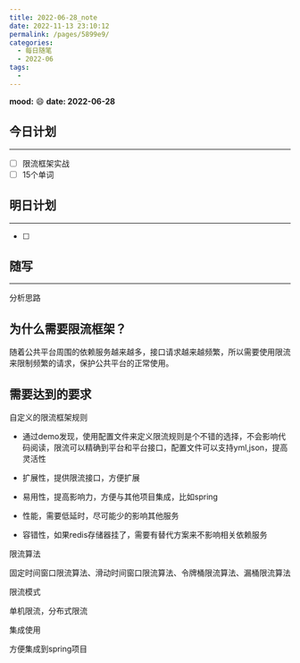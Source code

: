 ```yaml
---
title: 2022-06-28_note
date: 2022-11-13 23:10:12
permalink: /pages/5899e9/
categories:
  - 每日随笔
  - 2022-06
tags:
  - 
---
```

**mood:** :smile:  									**date: 2022-06-28**  
## 今日计划  
------
- [ ]  限流框架实战
- [ ]  15个单词
## 明日计划  
------
- [ ]  
## 随写 
------

分析思路

## 为什么需要限流框架？

随着公共平台周围的依赖服务越来越多，接口请求越来越频繁，所以需要使用限流来限制频繁的请求，保护公共平台的正常使用。

## 需要达到的要求

自定义的限流框架规则

- 通过demo发现，使用配置文件来定义限流规则是个不错的选择，不会影响代码阅读，限流可以精确到平台和平台接口，配置文件可以支持yml,json，提高灵活性

- 扩展性，提供限流接口，方便扩展

- 易用性，提高影响力，方便与其他项目集成，比如spring

- 性能，需要低延时，尽可能少的影响其他服务

- 容错性，如果redis存储器挂了，需要有替代方案来不影响相关依赖服务



限流算法

固定时间窗口限流算法、滑动时间窗口限流算法、令牌桶限流算法、漏桶限流算法

限流模式

单机限流，分布式限流

集成使用

方便集成到spring项目








